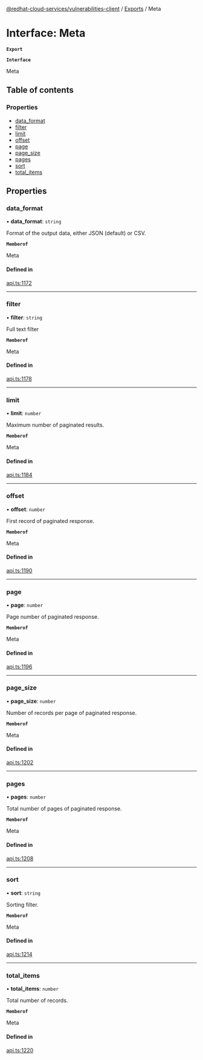 [@redhat-cloud-services/vulnerabilities-client](../README.md) / [Exports](../modules.md) / Meta

# Interface: Meta

**`Export`**

**`Interface`**

Meta

## Table of contents

### Properties

- [data\_format](Meta.md#data_format)
- [filter](Meta.md#filter)
- [limit](Meta.md#limit)
- [offset](Meta.md#offset)
- [page](Meta.md#page)
- [page\_size](Meta.md#page_size)
- [pages](Meta.md#pages)
- [sort](Meta.md#sort)
- [total\_items](Meta.md#total_items)

## Properties

### data\_format

• **data\_format**: `string`

Format of the output data, either JSON (default) or CSV.

**`Memberof`**

Meta

#### Defined in

[api.ts:1172](https://github.com/RedHatInsights/javascript-clients/blob/master/packages/vulnerabilities/api.ts#L1172)

___

### filter

• **filter**: `string`

Full text filter

**`Memberof`**

Meta

#### Defined in

[api.ts:1178](https://github.com/RedHatInsights/javascript-clients/blob/master/packages/vulnerabilities/api.ts#L1178)

___

### limit

• **limit**: `number`

Maximum number of paginated results.

**`Memberof`**

Meta

#### Defined in

[api.ts:1184](https://github.com/RedHatInsights/javascript-clients/blob/master/packages/vulnerabilities/api.ts#L1184)

___

### offset

• **offset**: `number`

First record of paginated response.

**`Memberof`**

Meta

#### Defined in

[api.ts:1190](https://github.com/RedHatInsights/javascript-clients/blob/master/packages/vulnerabilities/api.ts#L1190)

___

### page

• **page**: `number`

Page number of paginated response.

**`Memberof`**

Meta

#### Defined in

[api.ts:1196](https://github.com/RedHatInsights/javascript-clients/blob/master/packages/vulnerabilities/api.ts#L1196)

___

### page\_size

• **page\_size**: `number`

Number of records per page of paginated response.

**`Memberof`**

Meta

#### Defined in

[api.ts:1202](https://github.com/RedHatInsights/javascript-clients/blob/master/packages/vulnerabilities/api.ts#L1202)

___

### pages

• **pages**: `number`

Total number of pages of paginated response.

**`Memberof`**

Meta

#### Defined in

[api.ts:1208](https://github.com/RedHatInsights/javascript-clients/blob/master/packages/vulnerabilities/api.ts#L1208)

___

### sort

• **sort**: `string`

Sorting filter.

**`Memberof`**

Meta

#### Defined in

[api.ts:1214](https://github.com/RedHatInsights/javascript-clients/blob/master/packages/vulnerabilities/api.ts#L1214)

___

### total\_items

• **total\_items**: `number`

Total number of records.

**`Memberof`**

Meta

#### Defined in

[api.ts:1220](https://github.com/RedHatInsights/javascript-clients/blob/master/packages/vulnerabilities/api.ts#L1220)
